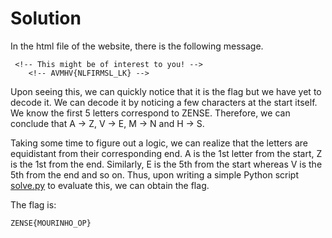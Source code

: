 # Solution

In the html file of the website, there is the following message.
<br />
```
 <!-- This might be of interest to you! -->
    <!-- AVMHV{NLFIRMSL_LK} -->
```

Upon seeing this, we can quickly notice that it is the flag but we have yet to decode it. We can decode it by noticing a few characters at the start itself. We know the first 5 letters correspond to ZENSE. Therefore, we can conclude that A -> Z, V -> E, M -> N and H -> S.
<br />

Taking some time to figure out a logic, we can realize that the letters are equidistant from their corresponding end. A is the 1st letter from the start, Z is the 1st from the end. Similarly, E is the 5th from the start whereas V is the 5th from the end and so on. Thus, upon writing a simple Python script [solve.py](https://github.com/Nilsiloid/Zense-MiniCTF/Rotating-Differently/solve.py) to evaluate this, we can obtain the flag.
<br />

The flag is:

```
ZENSE{MOURINHO_OP}
```